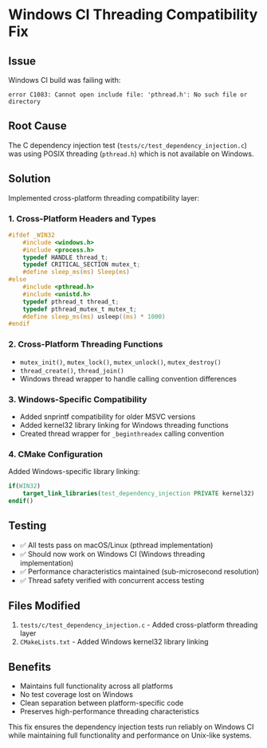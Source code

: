 # Windows CI Threading Compatibility Fix

## Issue
Windows CI build was failing with:
```
error C1083: Cannot open include file: 'pthread.h': No such file or directory
```

## Root Cause
The C dependency injection test (`tests/c/test_dependency_injection.c`) was using POSIX threading (`pthread.h`) which is not available on Windows.

## Solution
Implemented cross-platform threading compatibility layer:

### 1. Cross-Platform Headers and Types
```c
#ifdef _WIN32
    #include <windows.h>
    #include <process.h>
    typedef HANDLE thread_t;
    typedef CRITICAL_SECTION mutex_t;
    #define sleep_ms(ms) Sleep(ms)
#else
    #include <pthread.h>
    #include <unistd.h>
    typedef pthread_t thread_t;
    typedef pthread_mutex_t mutex_t;
    #define sleep_ms(ms) usleep((ms) * 1000)
#endif
```

### 2. Cross-Platform Threading Functions
- `mutex_init()`, `mutex_lock()`, `mutex_unlock()`, `mutex_destroy()`
- `thread_create()`, `thread_join()`
- Windows thread wrapper to handle calling convention differences

### 3. Windows-Specific Compatibility
- Added snprintf compatibility for older MSVC versions
- Added kernel32 library linking for Windows threading functions
- Created thread wrapper for `_beginthreadex` calling convention

### 4. CMake Configuration
Added Windows-specific library linking:
```cmake
if(WIN32)
    target_link_libraries(test_dependency_injection PRIVATE kernel32)
endif()
```

## Testing
- ✅ All tests pass on macOS/Linux (pthread implementation)
- ✅ Should now work on Windows CI (Windows threading implementation)
- ✅ Performance characteristics maintained (sub-microsecond resolution)
- ✅ Thread safety verified with concurrent access testing

## Files Modified
1. `tests/c/test_dependency_injection.c` - Added cross-platform threading layer
2. `CMakeLists.txt` - Added Windows kernel32 library linking

## Benefits
- Maintains full functionality across all platforms
- No test coverage lost on Windows
- Clean separation between platform-specific code
- Preserves high-performance threading characteristics

This fix ensures the dependency injection tests run reliably on Windows CI while maintaining full functionality and performance on Unix-like systems.
